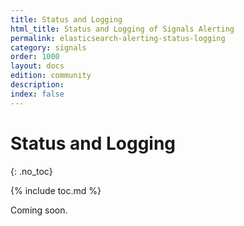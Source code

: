 ```yaml
---
title: Status and Logging
html_title: Status and Logging of Signals Alerting
permalink: elasticsearch-alerting-status-logging
category: signals
order: 1000
layout: docs
edition: community
description: 
index: false
---
```


<!--- Copyright 2020 floragunn GmbH -->

# Status and Logging
{: .no_toc}

{% include toc.md %}

Coming soon.